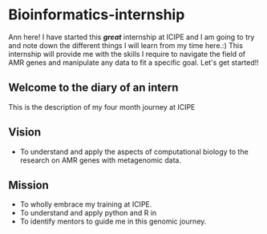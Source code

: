 # Bioinformatics-internship  
Ann here! I have started this ***great*** internship at ICIPE and I am going to try and note down the different things I will learn from my time here.:) This internship will provide me with the skills I require to navigate the field of AMR genes and manipulate any data to fit a specific goal. Let's get started!!  

## **Welcome to the diary of an intern**  
This is the description of my four month journey at ICIPE  
## **Vision**  
* To understand and apply the aspects of computational biology to the research on AMR genes with metagenomic data.  
## **Mission**  
* To wholly embrace my training at ICIPE.  
* To understand and apply python and R in  
* To identify mentors to guide me in this genomic journey.  
